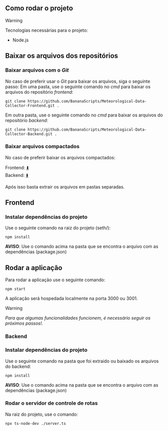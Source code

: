 ## Como rodar o projeto
>[!WARNING]
>Tecnologias necessárias para o projeto:<br/>
>  - Node.js
## Baixar os arquivos dos repositórios
### Baixar arquivos com o _Git_
No caso de preferir usar o _Git_ para baixar os arquivos, siga o seguinte passo:
Em uma pasta, use o seguinte comando no _cmd_ para baixar os arquivos do repositório _frontend_:
```
git clone https://github.com/BananaScripts/Meteorological-Data-Collector-Frontend.git .
```
Em outra pasta, use o seguinte comando no _cmd_ para baixar os arquivos do repositório _backend_:
```
git clone https://github.com/BananaScripts/Meteorological-Data-Collector-Backend.git .
```
 
### Baixar arquivos compactados
No caso de preferir baixar os arquivos compactados:

Frontend: [⬇️](https://github.com/BananaScripts/Meteorological-Data-Collector-Frontend/archive/refs/heads/main.zip)<br/> 
Backend: [⬇️](https://github.com/BananaScripts/Meteorological-Data-Collector-Backend/archive/refs/heads/main.zip)<br/>

Após isso basta extrair os arquivos em pastas separadas.
 
## Frontend
### Instalar dependências do projeto
Use o seguinte comando na raiz do projeto (seth/):
```
npm install
```
**AVISO**: Use o comando acima na pasta que se encontra o arquivo com as dependências (package.json)
 
## Rodar a aplicação
 
Para rodar a aplicação use o seguinte comando:
```
npm start
```
A aplicação será hospedada localmente na porta 3000 ou 3001.
 
>[!WARNING]
>*Para que algumas funcionalidades funcionem, é necessário seguir os próximos passos!.*
 
### Backend
 
### Instalar dependências do projeto
Use o seguinte comando na pasta que foi extraido ou baixado os arquivos do backend:
```
npm install
```
 
**AVISO**: Use o comando acima na pasta que se encontra o arquivo com as dependências (package.json)
 
### Rodar o servidor de controle de rotas
Na raiz do projeto, use o comando:
```
npx ts-node-dev ./server.ts
```
